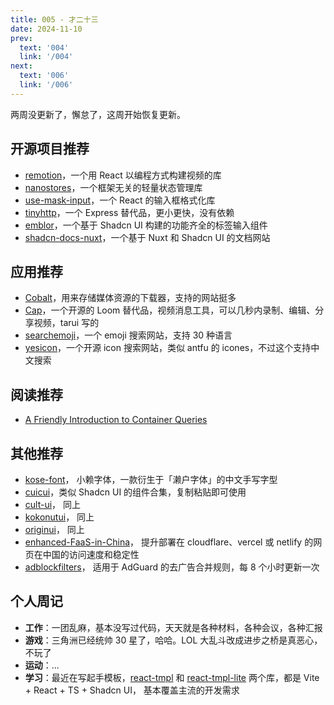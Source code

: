 ```yaml
---
title: 005 - 才二十三
date: 2024-11-10
prev:
  text: '004'
  link: '/004'
next:
  text: '006'
  link: '/006'
---
```


两周没更新了，懈怠了，这周开始恢复更新。

## 开源项目推荐

- [remotion](https://github.com/remotion-dev/remotion)，一个用 React 以编程方式构建视频的库
- [nanostores](https://github.com/nanostores/nanostores)，一个框架无关的轻量状态管理库
- [use-mask-input](https://github.com/eduardoborges/use-mask-input)，一个 React 的输入框格式化库
- [tinyhttp](https://github.com/tinyhttp/tinyhttp)，一个 Express 替代品，更小更快，没有依赖
- [emblor](https://github.com/JaleelB/emblor)，一个基于 Shadcn UI 构建的功能齐全的标签输入组件
- [shadcn-docs-nuxt](https://github.com/ZTL-UwU/shadcn-docs-nuxt)，一个基于 Nuxt 和 Shadcn UI 的文档网站

## 应用推荐

- [Cobalt](https://github.com/imputnet/cobalt)，用来存储媒体资源的下载器，支持的网站挺多
- [Cap](https://github.com/CapSoftware/Cap)，一个开源的 Loom 替代品，视频消息工具，可以几秒内录制、编辑、分享视频，tarui 写的
- [searchemoji](https://searchemoji.app/)，一个 emoji 搜索网站，支持 30 种语言
- [yesicon](https://yesicon.app/)，一个开源 icon 搜索网站，类似 antfu 的 icones，不过这个支持中文搜索

## 阅读推荐

- [A Friendly Introduction to Container Queries](https://www.joshwcomeau.com/css/container-queries-introduction/)

## 其他推荐

- [kose-font](https://github.com/lxgw/kose-font)， 小赖字体，一款衍生于「濑户字体」的中文手写字型
- [cuicui](https://github.com/damien-schneider/cuicui)，类似 Shadcn UI 的组件合集，复制粘贴即可使用
- [cult-ui](https://github.com/nolly-studio/cult-ui)， 同上
- [kokonutui](https://github.com/kokonut-labs/kokonutui)， 同上
- [originui](https://github.com/origin-space/originui)， 同上
- [enhanced-FaaS-in-China](https://github.com/xingpingcn/enhanced-FaaS-in-China)， 提升部署在 cloudflare、vercel 或 netlify 的网页在中国的访问速度和稳定性
- [adblockfilters](https://github.com/217heidai/adblockfilters)， 适用于 AdGuard 的去广告合并规则，每 8 个小时更新一次

## 个人周记

- **工作**：一团乱麻，基本没写过代码，天天就是各种材料，各种会议，各种汇报
- **游戏**：三角洲已经统帅 30 星了，哈哈。LOL 大乱斗改成进步之桥是真恶心，不玩了
- **运动**：...
- **学习**：最近在写起手模板，[react-tmpl](https://github.com/mancuoj-collective/react-tmpl) 和 [react-tmpl-lite](https://github.com/mancuoj-collective/react-tmpl-lite) 两个库，都是 Vite + React + TS + Shadcn UI， 基本覆盖主流的开发需求
